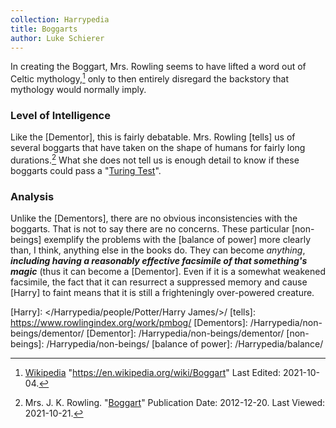 ```yaml
---
collection: Harrypedia
title: Boggarts
author: Luke Schierer
---
```


In creating the Boggart, Mrs. Rowling seems to have lifted a word out of Celtic
mythology,[^211021-10] only to then entirely disregard the backstory that
mythology would normally imply.

### Level of Intelligence

Like the [Dementor], this is fairly debatable. Mrs.
Rowling [tells] us of several boggarts that have taken on the shape of humans
for fairly long durations.[^211021-11] What she does not tell us is enough
detail to know if these boggarts could pass a "[Turing Test]".

[Turing Test]: https://en.wikipedia.org/wiki/Turing_Test

### Analysis

Unlike the [Dementors], there are no obvious inconsistencies
with the boggarts. That is not to say there are no concerns. These
particular [non-beings] exemplify the problems with the [balance of
power] more clearly than, I think, anything else in the books
do. They can become _anything_, **_including having a reasonably effective
facsimile of that something's magic_** (thus it can become a
[Dementor]. Even if it is a somewhat weakened facsimile,
the fact that it can resurrect a suppressed memory and cause [Harry] to
faint means that it is still a frighteningly over-powered creature.

[Harry]: </Harrypedia/people/Potter/Harry James/>/
[tells]: https://www.rowlingindex.org/work/pmbog/
[Dementors]: /Harrypedia/non-beings/dementor/
[Dementor]: /Harrypedia/non-beings/dementor/
[non-beings]: /Harrypedia/non-beings/
[balance of power]: /Harrypedia/balance/

[^211021-11]: 
    Mrs. J. K. Rowling.
    "[Boggart](https://www.rowlingindex.org/work/pmbog/)"
    Publication Date: 2012-12-20. Last Viewed: 2021-10-21.

[^211021-10]: 
    [Wikipedia](https://en.wikipedia.org/)
    "https://en.wikipedia.org/wiki/Boggart" Last Edited: 2021-10-04.
